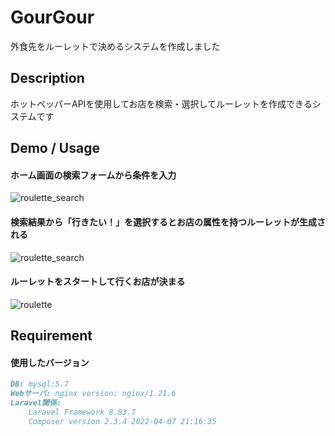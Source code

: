 # GourGour
外食先をルーレットで決めるシステムを作成しました

## Description
ホットペッパーAPIを使用してお店を検索・選択してルーレットを作成できるシステムです

## Demo / Usage
#### ホーム画面の検索フォームから条件を入力
![roulette_search](https://user-images.githubusercontent.com/70145199/164160924-f31c5aaa-3a8c-4eea-bb1e-ed74d0a4fbda.gif)
#### 検索結果から「行きたい！」を選択するとお店の属性を持つルーレットが生成される
![roulette_search](https://user-images.githubusercontent.com/70145199/164161370-e600ad63-bf9b-4816-93d5-7337fecf6760.gif)
#### ルーレットをスタートして行くお店が決まる
![roulette](https://user-images.githubusercontent.com/70145199/163939894-436caca6-8357-4f49-9bdc-481988b3b6ed.gif)

## Requirement
#### 使用したバージョン
```Markdown
DB: mysql:5.7
Webサーバ: nginx version: nginx/1.21.6
Laravel関係: 
    Laravel Framework 8.83.7
    Composer version 2.3.4 2022-04-07 21:16:35

```
